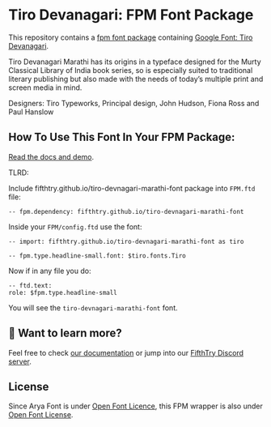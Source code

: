 # Tiro Devanagari: FPM Font Package

This repository contains a [fpm font package](https://fpm.dev/featured/fonts/) containing [Google Font: 
Tiro Devanagari](https://fonts.google.com/specimen/Tiro+Devanagari+Marathi/about?subset=devanagari).

Tiro Devanagari Marathi has its origins in a typeface designed for the Murty Classical Library of India book series, so is especially suited to traditional literary publishing but also made with the needs of today’s multiple print and screen media in mind. 

Designers: Tiro Typeworks, Principal design, John Hudson, Fiona Ross and Paul Hanslow


## How To Use This Font In Your FPM Package:

[Read the docs and demo](https://fifthtry.github.io/arya-font).

TLRD:

Include fifthtry.github.io/tiro-devnagari-marathi-font package into `FPM.ftd` file:

```ftd
-- fpm.dependency: fifthtry.github.io/tiro-devnagari-marathi-font
```

Inside your `FPM/config.ftd` use the font:

```ftd
-- import: fifthtry.github.io/tiro-devnagari-marathi-font as tiro

-- fpm.type.headline-small.font: $tiro.fonts.Tiro
```

Now if in any file you do:

```ftd
-- ftd.text:
role: $fpm.type.headline-small
```

You will see the `tiro-devnagari-marathi-font` font.

## 👀 Want to learn more?

Feel free to check [our documentation](https://fpm.dev/) or jump into our [FifthTry Discord 
server](https://discord.gg/bucrdvptYd).

## License

Since Arya Font is under [Open Font Licence](https://fonts.google.com/specimen/Tiro+Devanagari+Marathi/about?subset=devanagari), this FPM wrapper is also
under [Open Font License](LICENSE).




